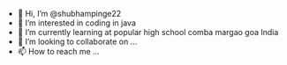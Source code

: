 - 👋 Hi, I’m @shubhampinge22
- 👀 I’m interested in coding in java 
- 🌱 I’m currently learning at popular high school comba margao goa India 
- 💞️ I’m looking to collaborate on ...
- 📫 How to reach me ...

<!---
shubhampinge22/shubhampinge22 is a ✨ special ✨ repository because its `README.md` (this file) appears on your GitHub profile.
You can click the Preview link to take a look at your changes.
--->
